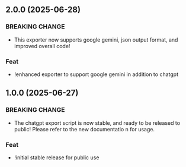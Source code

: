 ## 2.0.0 (2025-06-28)

### BREAKING CHANGE

- This exporter now supports google gemini, json output format, and improved overall code!

### Feat

- !enhanced exporter to support google gemini in addition to chatgpt

## 1.0.0 (2025-06-27)

### BREAKING CHANGE

- The chatgpt export script is now stable, and ready to be released to public! Please refer to the new documentatio
n for usage.

### Feat

- !initial stable release for public use
